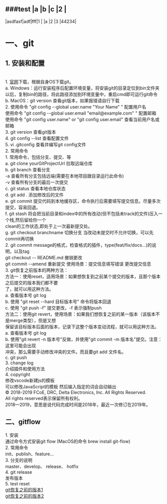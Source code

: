 ###test
|a      |b  |c  |2    |
-----------------------
|asdfasf|adf|fff|1    |
|a      |2  |3  |44234|
<h1>一、git</h1>
  <h2>1. 安装和配置</h2><br>
    1. <a href="https://git-scm.com">官网</a>下载，根据自身OS下载git。<br>
      a. Windows：运行安装程序后配置环境变量，将安装git的目录定位到bin文件夹以后，复制bin的路径，将此路径添加到环境变量中，重启cmd即可运行git命令<br>
      b. MacOS：git version 查看git版本，如果报错请自行下载<br>
    2. 使用命令 "git config --global user.name "Your Name" " 配置用户名<br>
       使用命令 "git config --global user.email "email@example.com" " 配置邮箱<br>
       使用命令 "git config user.name" or "git config user.email" 查看当前用户名或邮箱<br>
    3. git version 查看git版本<br>
    4. git config --list 查看配置文件<br>
    5. vi .gitconfig 查看并编写git config文件<br>
  2. 常用命令<br>
    1. 常用命令，包括分支、提交、等<br>
      a. git clone yourGitProjectUrl  拉取远端仓库<br>
      b. git branch 查看分支<br>
        -a 查看所有分支包括远端(需要在本地项目跟目录运行此命令)<br>
        -v 查看所有分支的最后一次提交<br>
      c. git status 查看本地仓库状态<br>
      d. git add . 添加修改后的文件<br>
      e. git commit 提交代码到本地缓存区，命令执行后需要填写提交信息。尽量多次提交，容易回退。<br>
      f. git stash 将会把当前目录和index中的所有改动(但不包括未track的文件)压入一个栈,然后留给你一个<br>clean的工作状态,即处于上一次最新提交处。<br>
      g. git checkout branchname 切换分支 当改动未提交时不允许切换，可以先commit再切换<br>
    2. git commit message的格式，检查格式的插件，type(feat/fix/docs...)的说明，以及tag<br>
        git checkout -- README.md 撤销更改<br>
        git commit --amend 重新提交 使用场景：提交信息填写错误 更改提交信息<br>
    3. git恢复之前版本的两种方法：<br>
      方法一：使用reset，适用场景：如果想恢复到之前某个提交的版本，且那个版本之后提交的版本我们都不要<br>了，就可以用这种方法。<br>
        a. 查看版本号 git log<br>
        b. 使用 "git reset --hard 目标版本号" 命令将版本回退<br>
        c. 使用 "git push -f" 提交更改，-f 表示强制push<br>
      方法二：使用git revert，使用场景：如果我们想恢复之前的某一版本（该版本不是merge类型），但是又想<br>保留该目标版本后面的版本，记录下这整个版本变动流程，就可以用这种方法。<br>
        a. 查看版本号 git log<br>
        b. 使用"git revert -n 版本号"反做，并使用"git commit -m 版本名"提交。注意： 这里可能会出现<br>
           冲突，那么需要手动修改冲突的文件。而且要git add 文件名。<br>
        c. git push<br>
  3. change log<br>
    介绍插件和使用方法<br>
  4. copyright<br>
    修改vscode新建js的模板<br>
    可以修改JavaScript的模板 然后输入指定的词会自动输出<br>
    © 2018-2019 FCoE, DRC, Delta Electronics, Inc. All Rights Reserved.<br>
    All rights reserved表示保留所有权利。<br>
    2018—2019，意思是说代码完成时间是2018年，最近一次修订在2019年。<br>

<h2>二、gitflow</h2>
  1. 安装<br>
    通过命令方式安装git flow    (MacOS的命令  brew install git-flow)<br>
  2. 常用命令<br>
    init、publish、feature...<br>
  3. 分支的说明<br>
    master、develop、 release、 hotfix<br>
  4. git release<br>
    发布版本<br>
  5. test reset<br>
<a href="https://blog.csdn.net/yxlshk/article/details/79944535">git恢复之前的版本1</a><br>
<a href="https://git-scm.com/book/zh/v1/Git-基础-撤消操作">git恢复之前的版本2</a><br>